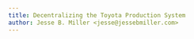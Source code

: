 ```yaml
---
title: Decentralizing the Toyota Production System
author: Jesse B. Miller <jesse@jessebmiller.com>
---
```

